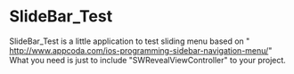 SlideBar_Test
=============

SlideBar_Test is a little application to test sliding menu based on "
http://www.appcoda.com/ios-programming-sidebar-navigation-menu/"
What you need is just to include "SWRevealViewController" to your project.
